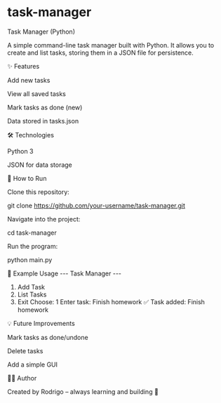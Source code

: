 # task-manager
Task Manager (Python)

A simple command-line task manager built with Python.
It allows you to create and list tasks, storing them in a JSON file for persistence.

✨ Features

Add new tasks

View all saved tasks

Mark tasks as done (new)

Data stored in tasks.json

🛠️ Technologies

Python 3

JSON for data storage

🚀 How to Run

Clone this repository:

git clone https://github.com/your-username/task-manager.git


Navigate into the project:

cd task-manager


Run the program:

python main.py

📌 Example Usage
--- Task Manager ---
1. Add Task
2. List Tasks
3. Exit
Choose: 1
Enter task: Finish homework
✅ Task added: Finish homework

💡 Future Improvements

Mark tasks as done/undone

Delete tasks

Add a simple GUI

👨‍💻 Author

Created by Rodrigo – always learning and building 🚀
